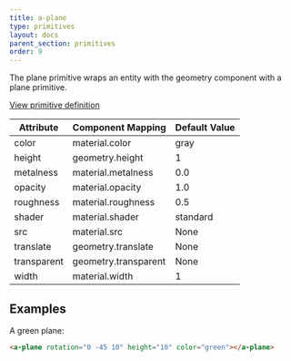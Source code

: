 ```yaml
---
title: a-plane
type: primitives
layout: docs
parent_section: primitives
order: 9
---
```


The plane primitive wraps an entity with the geometry component with a plane
primitive.

[View primitive definition](https://github.com/aframevr/aframe/blob/master/elements/templates/a-plane.html)

| Attribute   | Component Mapping    | Default Value |
| ---------   | -----------------    | ------------- |
| color       | material.color       | gray          |
| height      | geometry.height      | 1             |
| metalness   | material.metalness   | 0.0           |
| opacity     | material.opacity     | 1.0           |
| roughness   | material.roughness   | 0.5           |
| shader      | material.shader      | standard      |
| src         | material.src         | None          |
| translate   | geometry.translate   | None          |
| transparent | geometry.transparent | None          |
| width       | material.width       | 1             |

## Examples

A green plane:

```html
<a-plane rotation="0 -45 10" height="10" color="green"></a-plane>
```
